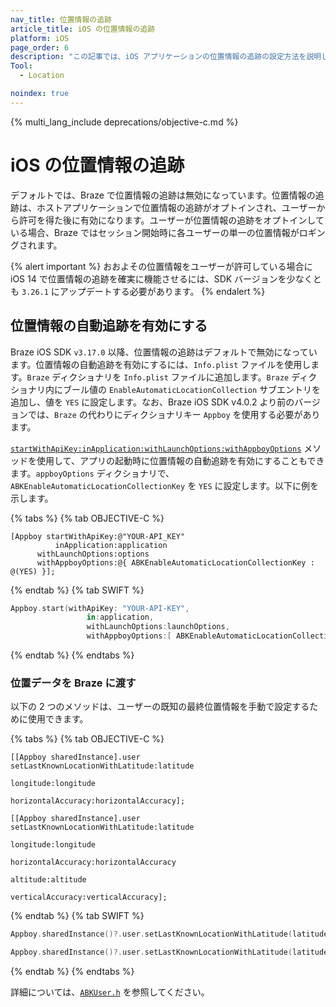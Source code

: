 ```yaml
---
nav_title: 位置情報の追跡
article_title: iOS の位置情報の追跡
platform: iOS
page_order: 6
description: "この記事では、iOS アプリケーションの位置情報の追跡の設定方法を説明します。"
Tool:
  - Location

noindex: true
---
```


{% multi_lang_include deprecations/objective-c.md %}

# iOS の位置情報の追跡

デフォルトでは、Braze で位置情報の追跡は無効になっています。位置情報の追跡は、ホストアプリケーションで位置情報の追跡がオプトインされ、ユーザーから許可を得た後に有効になります。ユーザーが位置情報の追跡をオプトインしている場合、Braze ではセッション開始時に各ユーザーの単一の位置情報がロギングされます。

{% alert important %}
おおよその位置情報をユーザーが許可している場合に iOS 14 で位置情報の追跡を確実に機能させるには、SDK バージョンを少なくとも `3.26.1` にアップデートする必要があります。
{% endalert %}

## 位置情報の自動追跡を有効にする

Braze iOS SDK `v3.17.0` 以降、位置情報の追跡はデフォルトで無効になっています。位置情報の自動追跡を有効にするには、`Info.plist` ファイルを使用します。`Braze` ディクショナリを `Info.plist` ファイルに追加します。`Braze` ディクショナリ内にブール値の `EnableAutomaticLocationCollection` サブエントリを追加し、値を `YES` に設定します。なお、Braze iOS SDK v4.0.2 より前のバージョンでは、`Braze` の代わりにディクショナリキー `Appboy` を使用する必要があります。

[`startWithApiKey:inApplication:withLaunchOptions:withAppboyOptions`][4] メソッドを使用して、アプリの起動時に位置情報の自動追跡を有効にすることもできます。`appboyOptions` ディクショナリで、`ABKEnableAutomaticLocationCollectionKey` を `YES` に設定します。以下に例を示します。

{% tabs %}
{% tab OBJECTIVE-C %}

```objc
[Appboy startWithApiKey:@"YOUR-API_KEY"
          inApplication:application
      withLaunchOptions:options
      withAppboyOptions:@{ ABKEnableAutomaticLocationCollectionKey : @(YES) }];
```

{% endtab %}
{% tab SWIFT %}

```swift
Appboy.start(withApiKey: "YOUR-API-KEY",
                 in:application,
                 withLaunchOptions:launchOptions,
                 withAppboyOptions:[ ABKEnableAutomaticLocationCollectionKey : true ])
```

{% endtab %}
{% endtabs %}

### 位置データを Braze に渡す

以下の 2 つのメソッドは、ユーザーの既知の最終位置情報を手動で設定するために使用できます。

{% tabs %}
{% tab OBJECTIVE-C %}

```objc
[[Appboy sharedInstance].user setLastKnownLocationWithLatitude:latitude
                                                     longitude:longitude
                                            horizontalAccuracy:horizontalAccuracy];

```

```objc
[[Appboy sharedInstance].user setLastKnownLocationWithLatitude:latitude
                                                     longitude:longitude
                                            horizontalAccuracy:horizontalAccuracy
                                                      altitude:altitude
                                              verticalAccuracy:verticalAccuracy];

```

{% endtab %}
{% tab SWIFT %}

```swift
Appboy.sharedInstance()?.user.setLastKnownLocationWithLatitude(latitude: latitude, longitude: longitude, horizontalAccuracy: horizontalAccuracy)
```

```swift
Appboy.sharedInstance()?.user.setLastKnownLocationWithLatitude(latitude: latitude, longitude: longitude, horizontalAccuracy: horizontalAccuracy, altitude: altitude, verticalAccuracy: verticalAccuracy)
```

{% endtab %}
{% endtabs %}

詳細については、[`ABKUser.h`][5] を参照してください。

[4]: https://appboy.github.io/appboy-ios-sdk/docs/interface_appboy.html#aa9f1bd9e4a5c082133dd9cc344108b24
[5]: https://github.com/Appboy/appboy-ios-sdk/blob/master/AppboyKit/include/ABKUser.h
